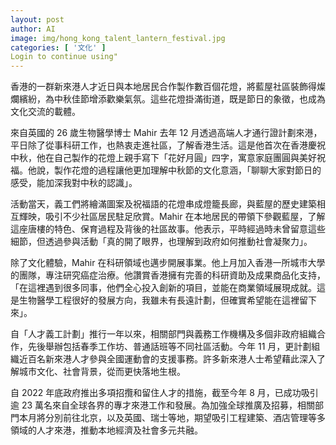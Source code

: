 ```yaml
---
layout: post
author: AI
image: img/hong_kong_talent_lantern_festival.jpg
categories: [ '文化' ]
Login to continue using"
---
```

香港的一群新來港人才近日與本地居民合作製作數百個花燈，將藍屋社區裝飾得燦爛繽紛，為中秋佳節增添歡樂氣氛。這些花燈掛滿街道，既是節日的象徵，也成為文化交流的載體。  

來自英國的 26 歲生物醫學博士 Mahir 去年 12 月透過高端人才通行證計劃來港，平日除了從事科研工作，也熱衷走進社區，了解香港生活。這是他首次在香港慶祝中秋，他在自己製作的花燈上親手寫下「花好月圓」四字，寓意家庭團圓與美好祝福。他說，製作花燈的過程讓他更加理解中秋節的文化意涵，「聊聊大家對節日的感受，能加深我對中秋的認識」。  

活動當天，義工們將繪滿圖案及祝福語的花燈串成燈籠長廊，與藍屋的歷史建築相互輝映，吸引不少社區居民駐足欣賞。Mahir 在本地居民的帶領下參觀藍屋，了解這座唐樓的特色、保育過程及背後的社區故事。他表示，平時經過時未曾留意這些細節，但透過參與活動「真的開了眼界，也理解到政府如何推動社會凝聚力」。  

除了文化體驗，Mahir 在科研領域也邁步開展事業。他上月加入香港一所城市大學的團隊，專注研究癌症治療。他讚賞香港擁有完善的科研資助及成果商品化支持，「在這裡遇到很多同事，他們全心投入創新的項目，並能在商業領域展現成就。這是生物醫學工程很好的發展方向，我雖未有長遠計劃，但確實希望能在這裡留下來」。  

自「人才義工計劃」推行一年以來，相關部門與義務工作機構及多個非政府組織合作，先後舉辦包括春季工作坊、普通話班等不同社區活動。今年 11 月，更計劃組織近百名新來港人才參與全國運動會的支援事務。許多新來港人士希望藉此深入了解城市文化、社會背景，從而更快落地生根。  

自 2022 年底政府推出多項招攬和留住人才的措施，截至今年 8 月，已成功吸引逾 23 萬名來自全球各界的專才來港工作和發展。為加強全球推廣及招募，相關部門本月將分別前往北京，以及英國、瑞士等地，期望吸引工程建築、酒店管理等多領域的人才來港，推動本地經濟及社會多元共融。